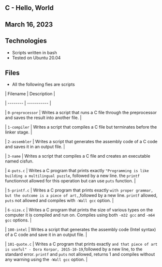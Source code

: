 ## C - Hello, World


## March 16, 2023


## Technologies 
* Scripts written in bash
* Tested on Ubuntu 20.04


## Files
* All the following fies are scripts

| Filename | Description |

| -------- | ----------- |

| `0-preprocessor` | Writes a script that runs a C file through the preprocessor and saves the result into another file. |

| `1-compiler` | Writes a script that compiles a C file but terminates before the linker stage. |

| `2-assembler` | Writes a script that generates the assembly code of a C code and saves it in an output file. |

| `3-name` | Writes a script that compiles a C file and creates an executable named cisfun.

| `4-puts.c` | Writes a C program that prints exactly `"Programming is like building a multilingual puzzle`, followed by a new line. the `printf` functionnot allowed for this operation but can use `puts` function. |

| `5-printf.c` | Writes a C program that prints exactly `with proper grammar, but the outcome is a piece of art,`,followed by a new line. `printf` allowed, `puts` not allowed and compiles with `-Wall gcc` option. |

| `6-size.c` | Writes a C program that prints the size of various types on the computer it is compiled and run on. Compiles using both `-m32 gcc` and `-m64 gcc` options. |

| `100-intel` | Writes a script that generates the assembly code (Intel syntax) of a C code and save it in an output file. |

| `101-quote.c` | Writes a C program that prints exactly `and that piece of art is useful" - Dora Korpar, 2015-10-19`,followed by a new line, to the standard error. `printf` and `puts` not allowed, returns 1 and compiles without any warning using the `-Wall gcc` option. |
